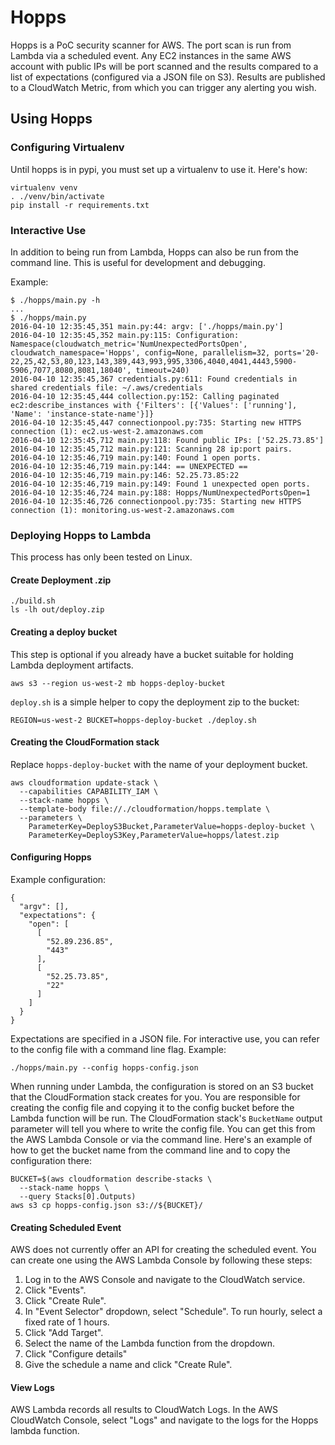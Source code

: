 # Hopps

Hopps is a PoC security scanner for AWS. The port scan is run from Lambda via
a scheduled event. Any EC2 instances in the same AWS account with public IPs
will be port scanned and the results compared to a list of expectations
(configured via a JSON file on S3). Results are published to a CloudWatch
Metric, from which you can trigger any alerting you wish.

## Using Hopps

### Configuring Virtualenv

Until hopps is in pypi, you must set up a virtualenv to use it. Here's how:

    virtualenv venv
    . ./venv/bin/activate
    pip install -r requirements.txt

### Interactive Use

In addition to being run from Lambda, Hopps can also be run from the command
line. This is useful for development and debugging.

Example:

    $ ./hopps/main.py -h
    ...
    $ ./hopps/main.py
    2016-04-10 12:35:45,351 main.py:44: argv: ['./hopps/main.py']
    2016-04-10 12:35:45,352 main.py:115: Configuration: Namespace(cloudwatch_metric='NumUnexpectedPortsOpen', cloudwatch_namespace='Hopps', config=None, parallelism=32, ports='20-22,25,42,53,80,123,143,389,443,993,995,3306,4040,4041,4443,5900-5906,7077,8080,8081,18040', timeout=240)
    2016-04-10 12:35:45,367 credentials.py:611: Found credentials in shared credentials file: ~/.aws/credentials
    2016-04-10 12:35:45,444 collection.py:152: Calling paginated ec2:describe_instances with {'Filters': [{'Values': ['running'], 'Name': 'instance-state-name'}]}
    2016-04-10 12:35:45,447 connectionpool.py:735: Starting new HTTPS connection (1): ec2.us-west-2.amazonaws.com
    2016-04-10 12:35:45,712 main.py:118: Found public IPs: ['52.25.73.85']
    2016-04-10 12:35:45,712 main.py:121: Scanning 28 ip:port pairs.
    2016-04-10 12:35:46,719 main.py:140: Found 1 open ports.
    2016-04-10 12:35:46,719 main.py:144: == UNEXPECTED ==
    2016-04-10 12:35:46,719 main.py:146: 52.25.73.85:22
    2016-04-10 12:35:46,719 main.py:149: Found 1 unexpected open ports.
    2016-04-10 12:35:46,724 main.py:188: Hopps/NumUnexpectedPortsOpen=1
    2016-04-10 12:35:46,726 connectionpool.py:735: Starting new HTTPS connection (1): monitoring.us-west-2.amazonaws.com

### Deploying Hopps to Lambda

This process has only been tested on Linux.

#### Create Deployment .zip

    ./build.sh
    ls -lh out/deploy.zip

#### Creating a deploy bucket

This step is optional if you already have a bucket suitable for holding Lambda deployment artifacts.

    aws s3 --region us-west-2 mb hopps-deploy-bucket

`deploy.sh` is a simple helper to copy the deployment zip to the bucket:

    REGION=us-west-2 BUCKET=hopps-deploy-bucket ./deploy.sh

#### Creating the CloudFormation stack

Replace `hopps-deploy-bucket` with the name of your deployment bucket.

    aws cloudformation update-stack \
      --capabilities CAPABILITY_IAM \
      --stack-name hopps \
      --template-body file://./cloudformation/hopps.template \
      --parameters \
        ParameterKey=DeployS3Bucket,ParameterValue=hopps-deploy-bucket \
        ParameterKey=DeployS3Key,ParameterValue=hopps/latest.zip

#### Configuring Hopps

Example configuration:

    {
      "argv": [],
      "expectations": {
        "open": [
          [
            "52.89.236.85",
            "443"
          ],
          [
            "52.25.73.85",
            "22"
          ]
        ]
      }
    }

Expectations are specified in a JSON file. For interactive use, you can refer to the
config file with a command line flag. Example:

    ./hopps/main.py --config hopps-config.json

When running under Lambda, the configuration is stored on an S3 bucket
that the CloudFormation stack creates for you. You are responsible for creating the
config file and copying it to the config bucket before the Lambda function will be run.
The CloudFormation stack's `BucketName` output parameter will tell you where to write
the config file. You can get this from the AWS Lambda Console or via the command line.
Here's an example of how to get the bucket name from the command line and to copy the
configuration there:

    BUCKET=$(aws cloudformation describe-stacks \
      --stack-name hopps \
      --query Stacks[0].Outputs)
    aws s3 cp hopps-config.json s3://${BUCKET}/

#### Creating Scheduled Event

AWS does not currently offer an API for creating the scheduled event. You can create one using the AWS Lambda Console
 by following these steps:

1. Log in to the AWS Console and navigate to the CloudWatch service.
2. Click "Events".
3. Click "Create Rule".
4. In "Event Selector" dropdown, select "Schedule". To run hourly, select a fixed rate of 1 hours.
5. Click "Add Target".
6. Select the name of the Lambda function from the dropdown.
7. Click "Configure details"
8. Give the schedule a name and click "Create Rule".

#### View Logs

AWS Lambda records all results to CloudWatch Logs. In the AWS CloudWatch Console, select "Logs" and navigate to the
logs for the Hopps lambda function.


